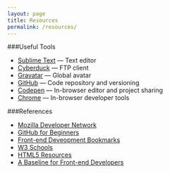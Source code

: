 ```yaml
---
layout: page
title: Resources
permalink: /resources/
---
```


###Useful Tools

- [Sublime Text](http://www.sublimetext.com/) &mdash; Text editor
- [Cyberduck](http://cyberduck.io/) &mdash; FTP client
- [Gravatar](http://en.gravatar.com/) &mdash; Global avatar
- [GitHub](https://github.com/) &mdash; Code repository and versioning
- [Codepen](http://codepen.io/)  &mdash; In-browser editor and project sharing
- [Chrome](https://www.google.com/intl/en/chrome/browser/)  &mdash; In-browser developer tools

###References

- [Mozilla Developer Network](https://developer.mozilla.org/en-US/)
- [GitHub for Beginners](http://readwrite.com/2013/09/30/understanding-github-a-journey-for-beginners-part-1)
- [Front-end Deveopment Bookmarks](https://github.com/dypsilon/frontend-dev-bookmarks)
- [W3 Schools](http://www.w3schools.com/default.asp)
- [HTML5 Resources](http://www.html5rocks.com/en/resources)
- [A Baseline for Front-end Developers](http://rmurphey.com/blog/2012/04/12/a-baseline-for-front-end-developers/)